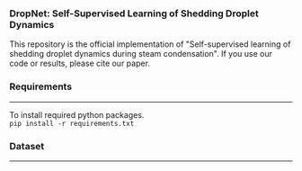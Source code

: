 ### DropNet: Self-Supervised Learning of Shedding Droplet Dynamics
This repository is the official implementation of "Self-supervised learning of shedding droplet dynamics during steam condensation".
If you use our code or results, please cite our paper.
### Requirements
---
To install required python packages.  
`pip install -r requirements.txt`  
### Dataset
---
